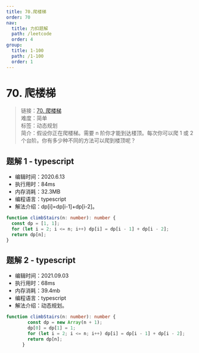 ```yaml
---
title: 70.爬楼梯
order: 70
nav:
  title: 力扣题解
  path: /leetcode
  order: 4
group:
  title: 1-100
  path: /1-100
  order: 1
---
```


# 70. 爬楼梯

> 链接：[70. 爬楼梯](https://leetcode-cn.com/problems/climbing-stairs/)  
> 难度：简单  
> 标签：动态规划  
> 简介：假设你正在爬楼梯。需要 n 阶你才能到达楼顶。每次你可以爬 1 或 2 个台阶。你有多少种不同的方法可以爬到楼顶呢？

## 题解 1 - typescript

- 编辑时间：2020.6.13
- 执行用时：84ms
- 内存消耗：32.3MB
- 编程语言：typescript
- 解法介绍：dp[i]=dp[i-1]+dp[i-2]。

```typescript
function climbStairs(n: number): number {
  const dp = [1, 1];
  for (let i = 2; i <= n; i++) dp[i] = dp[i - 1] + dp[i - 2];
  return dp[n];
}
```
## 题解 2 - typescript
- 编辑时间：2021.09.03
- 执行用时：68ms
- 内存消耗：39.4mb
- 编程语言：typescript
- 解法介绍：动态规划。
```typescript
function climbStairs(n: number): number {
        const dp = new Array(n + 1);
        dp[0] = dp[1] = 1;
        for (let i = 2; i <= n; i++) dp[i] = dp[i - 1] + dp[i - 2];
        return dp[n];
      }
```
